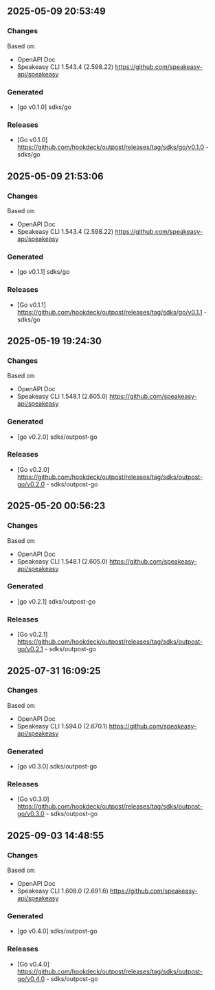 

## 2025-05-09 20:53:49
### Changes
Based on:
- OpenAPI Doc  
- Speakeasy CLI 1.543.4 (2.598.22) https://github.com/speakeasy-api/speakeasy
### Generated
- [go v0.1.0] sdks/go
### Releases
- [Go v0.1.0] https://github.com/hookdeck/outpost/releases/tag/sdks/go/v0.1.0 - sdks/go

## 2025-05-09 21:53:06
### Changes
Based on:
- OpenAPI Doc  
- Speakeasy CLI 1.543.4 (2.598.22) https://github.com/speakeasy-api/speakeasy
### Generated
- [go v0.1.1] sdks/go
### Releases
- [Go v0.1.1] https://github.com/hookdeck/outpost/releases/tag/sdks/go/v0.1.1 - sdks/go

## 2025-05-19 19:24:30
### Changes
Based on:
- OpenAPI Doc  
- Speakeasy CLI 1.548.1 (2.605.0) https://github.com/speakeasy-api/speakeasy
### Generated
- [go v0.2.0] sdks/outpost-go
### Releases
- [Go v0.2.0] https://github.com/hookdeck/outpost/releases/tag/sdks/outpost-go/v0.2.0 - sdks/outpost-go

## 2025-05-20 00:56:23
### Changes
Based on:
- OpenAPI Doc  
- Speakeasy CLI 1.548.1 (2.605.0) https://github.com/speakeasy-api/speakeasy
### Generated
- [go v0.2.1] sdks/outpost-go
### Releases
- [Go v0.2.1] https://github.com/hookdeck/outpost/releases/tag/sdks/outpost-go/v0.2.1 - sdks/outpost-go

## 2025-07-31 16:09:25
### Changes
Based on:
- OpenAPI Doc  
- Speakeasy CLI 1.594.0 (2.670.1) https://github.com/speakeasy-api/speakeasy
### Generated
- [go v0.3.0] sdks/outpost-go
### Releases
- [Go v0.3.0] https://github.com/hookdeck/outpost/releases/tag/sdks/outpost-go/v0.3.0 - sdks/outpost-go

## 2025-09-03 14:48:55
### Changes
Based on:
- OpenAPI Doc  
- Speakeasy CLI 1.608.0 (2.691.6) https://github.com/speakeasy-api/speakeasy
### Generated
- [go v0.4.0] sdks/outpost-go
### Releases
- [Go v0.4.0] https://github.com/hookdeck/outpost/releases/tag/sdks/outpost-go/v0.4.0 - sdks/outpost-go